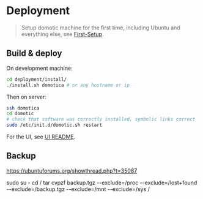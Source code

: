 # Deployment

> Setup domotic machine for the first time, including Ubuntu and everything else, see [First-Setup](FIRST-SETUP.md).

## Build & deploy

On development machine:

```bash
cd deployment/install/
./install.sh domotica # or any hostname or ip
```

Then on server:
```bash
ssh domotica
cd domotic
# check that software was correctly installed, symbolic links correct
sudo /etc/init.d/domotic.sh restart
```

For the UI, see [UI README](../elm-ui/README.md).

## Backup
https://ubuntuforums.org/showthread.php?t=35087

sudo su -
cd /
tar cvpzf backup.tgz --exclude=/proc --exclude=/lost+found --exclude=/backup.tgz --exclude=/mnt --exclude=/sys /


